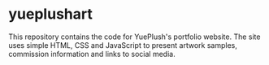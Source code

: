 # yueplushart
This repository contains the code for YuePlush's portfolio website. The site
uses simple HTML, CSS and JavaScript to present artwork samples, commission
information and links to social media.
